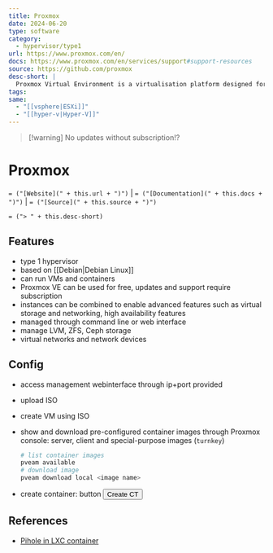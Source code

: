 ```yaml
---
title: Proxmox
date: 2024-06-20
type: software
category:
  - hypervisor/type1
url: https://www.proxmox.com/en/
docs: https://www.proxmox.com/en/services/support#support-resources
source: https://github.com/proxmox
desc-short: |
  Proxmox Virtual Environment is a virtualisation platform designed for the provisioning of hyper-converged infrastructure. Proxmox allows deployment and management of virtual machines and containers. It is based on a modified Ubuntu LTS kernel. Two types of virtualization are supported: container-based with LXC, and full virtualization with KVM.
tags: 
same:
  - "[[vsphere|ESXi]]"
  - "[[hyper-v|Hyper-V]]"
---
```

> [!warning] No updates without subscription!?

# Proxmox

`= ("[Website](" + this.url + ")")` | `= ("[Documentation](" + this.docs + ")")` | `= ("[Source](" + this.source + ")")`

`= ("> " + this.desc-short)`

## Features

- type 1 hypervisor
- based on [[Debian|Debian Linux]]
- can run VMs and containers
- Proxmox VE can be used for free, updates and support require subscription
- instances can be combined to enable advanced features such as virtual storage and networking, high availability features
- managed through command line or web interface
- manage LVM, ZFS, Ceph storage
- virtual networks and network devices


## Config

- access management webinterface through ip+port provided
- upload ISO
- create VM using ISO
- show and download pre-configured container images through Proxmox console: server, client and special-purpose images (`turnkey`)
  
    ```bash
    # list container images
    pveam available
    # download image
  pveam download local <image name>
    ```

- create container: button  <button type='button'>Create CT</button>


## References

- [Pihole in LXC container][pihole-lxc]

[pihole-lxc]: <https://www.datahoards.com/installing-pi-hole-inside-a-proxmox-lxc-container/>